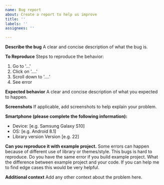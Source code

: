 ```yaml
---
name: Bug report
about: Create a report to help us improve
title: ''
labels: ''
assignees: ''

---
```

**Describe the bug**
A clear and concise description of what the bug is.

**To Reproduce**
Steps to reproduce the behavior:
1. Go to '...'
2. Click on '....'
3. Scroll down to '....'
4. See error

**Expected behavior**
A clear and concise description of what you expected to happen.

**Screenshots**
If applicable, add screenshots to help explain your problem.

**Smartphone (please complete the following information):**
 - Device: [e.g. Samsung Galaxy S10]
 - OS: [e.g. Android 8.1]
 - Library version Version [e.g. 22]

**Can you reproduce it with example project.**
Some errors can happen because of different use of library or themes/style. 
This bugs is hard to reproduce. Do you have the same error if you build example project.
What the difference between example project and your code. If you can help me to find edge cases
this would be very helpful.

**Additional context**
Add any other context about the problem here.
